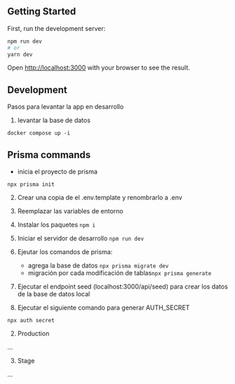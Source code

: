 ## Getting Started

First, run the development server:

```bash
npm run dev
# or
yarn dev
```

Open [http://localhost:3000](http://localhost:3000) with your browser to see the result.



## Development
Pasos para levantar la app en desarrollo

1. levantar la base de datos
```
docker compose up -i
```

## Prisma commands

* inicia el proyecto de prisma 
```
npx prisma init 
```




2. Crear una copia de el .env.template y renombrarlo a .env
3. Reemplazar las variables de entorno 
4. Instalar los paquetes ```npm i```
5. Iniciar el servidor de desarrollo ```npm run dev```
6. Ejeutar los comandos de prisma:
    * agrega la base de datos ```npx prisma migrate dev```
    * migración por cada modificación de tablas```npx prisma generate```
7. Ejecutar el endpoint seed (localhost:3000/api/seed) para crear los datos de la base de datos local

8. Ejecutar el siguiente comando para generar AUTH_SECRET 
```
npx auth secret
```


2. Production 


...


3. Stage 

...
